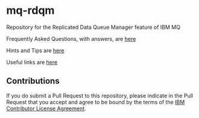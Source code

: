 # mq-rdqm
Repository for the Replicated Data Queue Manager feature of IBM MQ

Frequently Asked Questions, with answers, are [here](FAQs.md)

Hints and Tips are [here](Hints-And-Tips.md)

Useful links are [here](Links.md)


## Contributions

If you do submit a Pull Request to this repository, please indicate in the Pull Request that you accept and agree to be bound by the terms of the [IBM Contributor License Agreement](CLA.md).